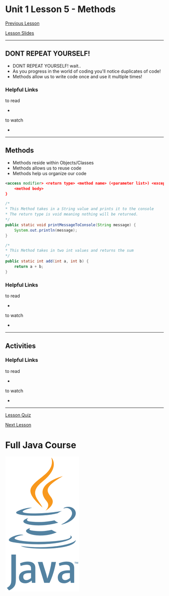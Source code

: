 # Unit 1 Lesson 5 - Methods

[Previous Lesson](https://github.com/Kevin-Lago/full_java_course/tree/master/unit_1_getting_started/lesson_4_debugging)

[Lesson Slides](https://docs.google.com/presentation/d/1IUt6Od3-mm4HAWt6zHqt570D84MwOOG9pW7pmRkCPZs/edit?usp=sharing)

---
## DONT REPEAT YOURSELF!

- DONT REPEAT YOURSELF! wait..
- As you progress in the world of coding you'll notice duplicates of code!
- Methods allow us to write code once and use it multiple times!

### Helpful Links

to read

- []()

to watch

- []()

---
## Methods

- Methods reside within Objects/Classes
- Methods allows us to reuse code
- Methods help us organize our code

```xml
<access modifier> <return type> <method name> (<parameter list>) <exception list> {
	<method body>
}
```

```java
/*
* This Method takes in a String value and prints it to the console
* The return type is void meaning nothing will be returned.
*/
public static void printMessageToConsole(String message) {
	System.out.println(message);
}
```

```java
/*
* This Method takes in two int values and returns the sum
*/
public static int add(int a, int b) {
	return a + b;
}
```

### Helpful Links

to read

- []()

to watch

- []()

---
## Activities

### Helpful Links

to read

- []()

to watch

- []()

---

[Lesson Quiz]()

[Next Lesson](https://github.com/Kevin-Lago/full_java_course/tree/master/unit_1_getting_started/lesson_6_arrays)

# Full Java Course

<a href="https://github.com/Kevin-Lago/java_full_course">
	<img src="../../java_logo.png" />
</a>


